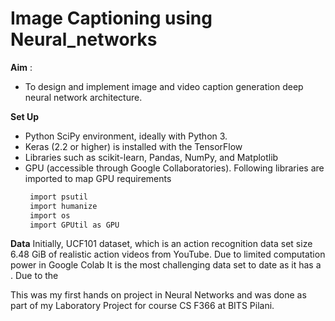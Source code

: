 # Image Captioning using Neural_networks

**Aim** : 
 - To design and implement image and video caption generation deep neural network architecture.

**Set Up**
 - Python SciPy environment, ideally with Python 3.
 - Keras (2.2 or higher) is installed with the TensorFlow
 - Libraries such as scikit-learn, Pandas, NumPy, and Matplotlib 
 - GPU (accessible through Google Collaboratories). Following libraries are imported to map GPU requirements
    ```python
     import​ psutil 
     import​ humanize 
     import​ os
     import​ GPUtil ​as​ GPU
     ```
     
**Data**
Initially, UCF101 dataset, which is an action recognition data set size ​ 6.48 GiB of realistic action videos from YouTube. Due to limited computation power in Google Colab It is the most challenging data set to date as it has a ​ .
Due to the 

This was my first hands on project in Neural Networks and was done as part of my Laboratory Project for course CS F366 at BITS Pilani.
